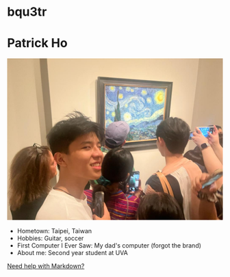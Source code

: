 # bqu3tr

# Patrick Ho

![Path to an image](f4a923db-2ac2-4990-b195-28e6b09e4f5c.JPG)

- Hometown: Taipei, Taiwan
- Hobbies: Guitar, soccer
- First Computer I Ever Saw: My dad's computer (forgot the brand)
- About me: Second year student at UVA

[Need help with Markdown?](https://docs.github.com/en/get-started/writing-on-github/getting-started-with-writing-and-formatting-on-github/basic-writing-and-formatting-syntax)
